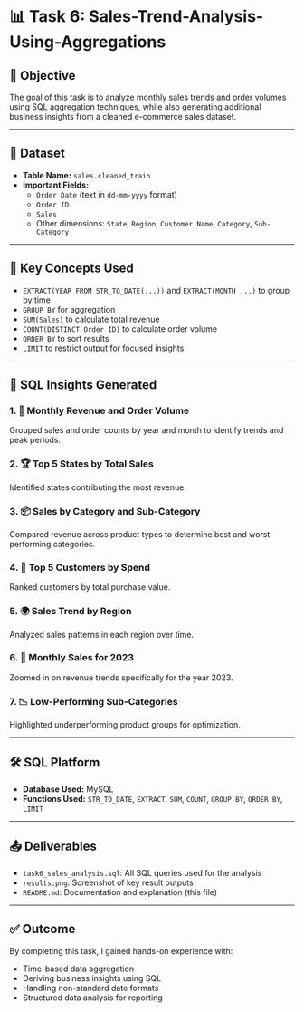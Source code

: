 # 📊 Task 6: Sales-Trend-Analysis-Using-Aggregations

## 📝 Objective
The goal of this task is to analyze monthly sales trends and order volumes using SQL aggregation techniques, while also generating additional business insights from a cleaned e-commerce sales dataset.

---

## 📂 Dataset
- **Table Name:** `sales.cleaned_train`
- **Important Fields:**
  - `Order Date` (text in `dd-mm-yyyy` format)
  - `Order ID`
  - `Sales`
  - Other dimensions: `State`, `Region`, `Customer Name`, `Category`, `Sub-Category`

---

## 🧠 Key Concepts Used
- `EXTRACT(YEAR FROM STR_TO_DATE(...))` and `EXTRACT(MONTH ...)` to group by time
- `GROUP BY` for aggregation
- `SUM(Sales)` to calculate total revenue
- `COUNT(DISTINCT Order ID)` to calculate order volume
- `ORDER BY` to sort results
- `LIMIT` to restrict output for focused insights

---

## 📌 SQL Insights Generated

### 1. 📆 Monthly Revenue and Order Volume
Grouped sales and order counts by year and month to identify trends and peak periods.

### 2. 🏆 Top 5 States by Total Sales
Identified states contributing the most revenue.

### 3. 📦 Sales by Category and Sub-Category
Compared revenue across product types to determine best and worst performing categories.

### 4. 👥 Top 5 Customers by Spend
Ranked customers by total purchase value.

### 5. 🌍 Sales Trend by Region
Analyzed sales patterns in each region over time.

### 6. 📅 Monthly Sales for 2023
Zoomed in on revenue trends specifically for the year 2023.

### 7. 📉 Low-Performing Sub-Categories
Highlighted underperforming product groups for optimization.

---

## 🛠 SQL Platform
- **Database Used:** MySQL
- **Functions Used:** `STR_TO_DATE`, `EXTRACT`, `SUM`, `COUNT`, `GROUP BY`, `ORDER BY`, `LIMIT`

---

## 📤 Deliverables
- `task6_sales_analysis.sql`: All SQL queries used for the analysis
- `results.png`: Screenshot of key result outputs
- `README.md`: Documentation and explanation (this file)

---

## ✅ Outcome
By completing this task, I gained hands-on experience with:
- Time-based data aggregation
- Deriving business insights using SQL
- Handling non-standard date formats
- Structured data analysis for reporting

